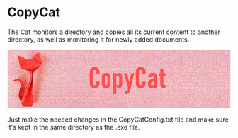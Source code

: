 # CopyCat

The Cat monitors a directory and copies all its current content to another directory, as well as monitoring it for newly added documents.

![](Images/CopyCatBanner.png)

Just make the needed changes in the CopyCatConfig.txt file and make sure it's kept in the same directory as the .exe file.

